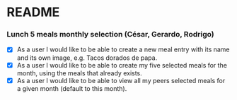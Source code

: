 # README

### Lunch 5 meals monthly selection (César, Gerardo, Rodrigo)
- [x] As a user I would like to be able to create a new meal entry with its name and its own image, e.g. Tacos dorados de papa.
- [x] As a user I would like to be able to create my five selected meals for the month, using the meals that already exists.
- [x] As a user I would like to be able to view all my peers selected meals for a given month (default to this month).
